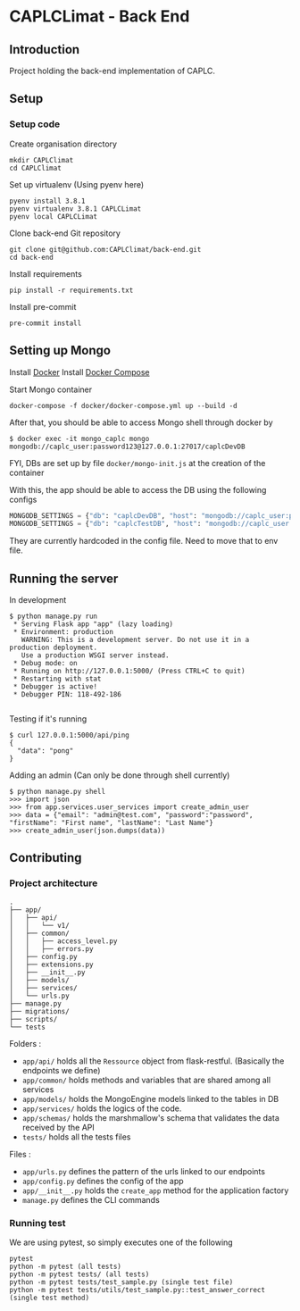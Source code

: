 # CAPLCLimat - Back End
## Introduction
Project holding the back-end implementation of CAPLC.

## Setup

### Setup code
Create organisation directory
```shell script
mkdir CAPLClimat
cd CAPLClimat
```

Set up virtualenv
(Using pyenv here)
```shell script
pyenv install 3.8.1
pyenv virtualenv 3.8.1 CAPLCLimat
pyenv local CAPLCLimat
```

Clone back-end Git repository
```shell script
git clone git@github.com:CAPLClimat/back-end.git
cd back-end
```

Install requirements
```shell script
pip install -r requirements.txt
```

Install pre-commit
```shell script
pre-commit install
```

## Setting up Mongo
Install [Docker](https://www.docker.com/get-started)
Install [Docker Compose](https://docs.docker.com/compose/install/)

Start Mongo container
```shell script
docker-compose -f docker/docker-compose.yml up --build -d
```

After that, you should be able to access Mongo shell through docker by
```shell script
$ docker exec -it mongo_caplc mongo mongodb://caplc_user:password123@127.0.0.1:27017/caplcDevDB
```

FYI, DBs are set up by file `docker/mongo-init.js` at the creation of the container

With this, the app should be able to access the DB using the following configs
```python
MONGODB_SETTINGS = {"db": "caplcDevDB", "host": "mongodb://caplc_user:password123@127.0.0.1:27017/caplcDevDB"}
MONGODB_SETTINGS = {"db": "caplcTestDB", "host": "mongodb://caplc_user:password123@127.0.0.1:27017/caplcTestDB"}
```
They are currently hardcoded in the config file. Need to move that to env file.

## Running the server
In development
```shell script
$ python manage.py run
 * Serving Flask app "app" (lazy loading)
 * Environment: production
   WARNING: This is a development server. Do not use it in a production deployment.
   Use a production WSGI server instead.
 * Debug mode: on
 * Running on http://127.0.0.1:5000/ (Press CTRL+C to quit)
 * Restarting with stat
 * Debugger is active!
 * Debugger PIN: 118-492-186


```

Testing if it's running
```shell script
$ curl 127.0.0.1:5000/api/ping
{
  "data": "pong"
}
```

Adding an admin (Can only be done through shell currently)
```shell script
$ python manage.py shell
>>> import json
>>> from app.services.user_services import create_admin_user
>>> data = {"email": "admin@test.com", "password":"password", "firstName": "First name", "lastName": "Last Name"}
>>> create_admin_user(json.dumps(data))
```

## Contributing
### Project architecture
```text
.
├── app/
│   ├── api/
│   │   └── v1/
│   ├── common/
│   │   ├── access_level.py
│   │   ├── errors.py
│   ├── config.py
│   ├── extensions.py
│   ├── __init__.py
│   ├── models/
│   ├── services/
│   └── urls.py
├── manage.py
├── migrations/
├── scripts/
└── tests
```

Folders :
- `app/api/` holds all the `Ressource` object from flask-restful. (Basically the endpoints we define)
- `app/common/` holds methods and variables that are shared among all services
- `app/models/` holds the MongoEngine models linked to the tables in DB
- `app/services/` holds the logics of the code.
- `app/schemas/` holds the marshmallow's schema that validates the data received by the API
- `tests/` holds all the tests files

Files :
- `app/urls.py` defines the pattern of the urls linked to our endpoints
- `app/config.py` defines the config of the app
- `app/__init__.py` holds the `create_app` method for the application factory
- `manage.py` defines the CLI commands

### Running test
We are using pytest, so simply executes one of the following
```shell script
pytest
python -m pytest (all tests)
python -m pytest tests/ (all tests)
python -m pytest tests/test_sample.py (single test file)
python -m pytest tests/utils/test_sample.py::test_answer_correct (single test method)
```
